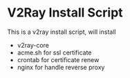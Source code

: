 # V2Ray Install Script

This is a v2ray install script, will install
- v2ray-core
- acme.sh for ssl certificate
- crontab for certificate renew
- nginx for handle reverse proxy